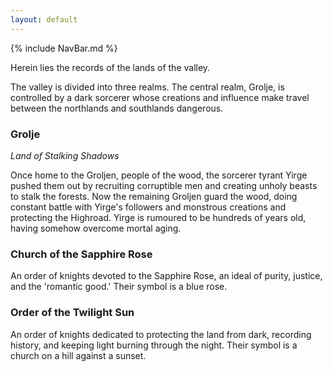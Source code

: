 ```yaml
---
layout: default
---
```


{% include NavBar.md %}

Herein lies the records of the lands of the valley.

The valley is divided into three realms. The central realm, Grolje, is controlled by a dark sorcerer whose creations and influence make travel between the northlands and southlands dangerous.

### Grolje
_Land of Stalking Shadows_

Once home to the Groljen, people of the wood, the sorcerer tyrant Yirge pushed them out by recruiting corruptible men and creating unholy beasts to stalk the forests. Now the remaining Groljen guard the wood, doing constant battle with Yirge's followers and monstrous creations and protecting the Highroad. Yirge is rumoured to be hundreds of years old, having somehow overcome mortal aging.

### Church of the Sapphire Rose
An order of knights devoted to the Sapphire Rose, an ideal of purity, justice, and the 'romantic good.'
Their symbol is a blue rose.

### Order of the Twilight Sun
An order of knights dedicated to protecting the land from dark, recording history, and keeping light burning through the night.
Their symbol is a church on a hill against a sunset.
